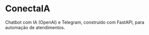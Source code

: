 # ConectaIA
Chatbot com IA (OpenAI) e Telegram, construído com FastAPI, para automação de atendimentos.

